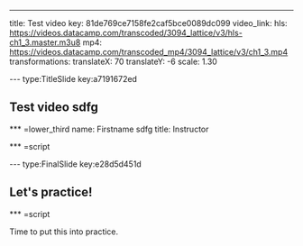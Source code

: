 ---
title: Test video
key: 81de769ce7158fe2caf5bce0089dc099
video_link:
    hls: https://videos.datacamp.com/transcoded/3094_lattice/v3/hls-ch1_3.master.m3u8
    mp4: https://videos.datacamp.com/transcoded_mp4/3094_lattice/v3/ch1_3.mp4
transformations:
    translateX: 70
    translateY: -6
    scale: 1.30

--- type:TitleSlide key:a7191672ed
## Test video sdfg

*** =lower_third
name: Firstname sdfg
title: Instructor

*** =script



--- type:FinalSlide key:e28d5d451d
## Let's practice!

*** =script

Time to put this into practice.

